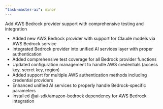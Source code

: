 ```yaml
---
"task-master-ai": minor
---
```


Add AWS Bedrock provider support with comprehensive testing and integration

- Added new AWS Bedrock provider with support for Claude models via AWS Bedrock service
- Integrated Bedrock provider into unified AI services layer with proper authentication 
- Added comprehensive test coverage for all Bedrock provider functions
- Updated configuration management to handle AWS credentials (access key, secret key, region)
- Added support for multiple AWS authentication methods including credential providers
- Enhanced unified AI services to properly handle Bedrock-specific parameters
- Installed @ai-sdk/amazon-bedrock dependency for AWS Bedrock integration 
